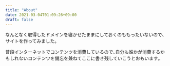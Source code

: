 ```yaml
---
title: "About"
date: 2021-03-04T01:09:26+09:00
draft: false
---
```

なんとなく取得したドメインを寝かせたままにしておくのももったいないので､サイトを作ってみました｡

普段インターネットでコンテンツを消費しているので､自分も誰かが消費するかもしれないコンテンツを備忘を兼ねてここに書き残していこうとおもいます｡
